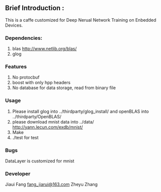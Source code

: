## Brief Introduction :
This is a caffe customized for Deep Nerual Network Training on Enbedded Devices.

### Dependencies:
1. blas
http://www.netlib.org/blas/
2. glog

### Features
1. No protocbuf
2. boost with only hpp headers
3. No database for data storage, read from binary file

### Usage
1. Please install glog into ../thirdparty/glog_install/ and openBLAS into 
../thirdparty/OpenBLAS/
2. please download mnist data into ../data/
http://yann.lecun.com/exdb/mnist/
2. Make
3. ./test for test

### Bugs
DataLayer is customized for mnist

### Developer
Jiaui Fang
fang_jiarui@163.com
Zheyu Zhang
